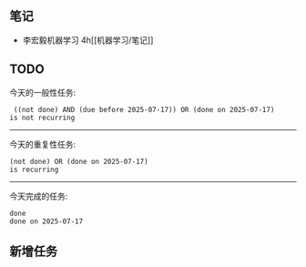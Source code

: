 ## 笔记
- 李宏毅机器学习 4h[[机器学习/笔记]]
## TODO
今天的一般性任务:
```tasks
 ((not done) AND (due before 2025-07-17)) OR (done on 2025-07-17)
is not recurring
```
--- 
今天的重复性任务:
```tasks
(not done) OR (done on 2025-07-17)
is recurring
```
---
今天完成的任务:
```tasks
done
done on 2025-07-17 
```
## 新增任务


